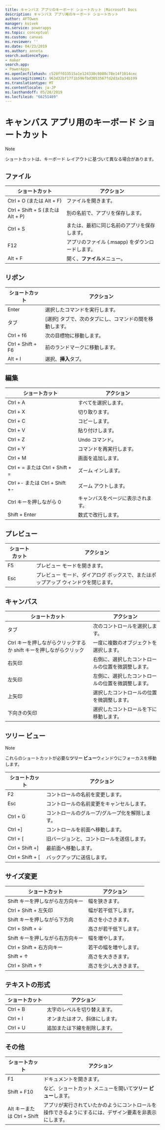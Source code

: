 ```yaml
---
title: キャンバス アプリのキーボード ショートカット |Microsoft Docs
description: キャンバス アプリ用のキーボード ショートカット
author: AFTOwen
manager: kvivek
ms.service: powerapps
ms.topic: conceptual
ms.custom: canvas
ms.reviewer: ''
ms.date: 04/23/2019
ms.author: anneta
search.audienceType:
- maker
search.app:
- PowerApps
ms.openlocfilehash: c528ff033515a1e124330c0880c78e14f1014cec
ms.sourcegitcommit: 963d32bf17f1b596fbd3053567fd2d3a3a34b199
ms.translationtype: MT
ms.contentlocale: ja-JP
ms.lasthandoff: 05/28/2019
ms.locfileid: "66251489"
---
```

# <a name="keyboard-shortcuts-for-canvas-apps"></a>キャンバス アプリ用のキーボード ショートカット

> [!NOTE]
> ショートカットは、キーボード レイアウトに基づいて異なる場合があります。

## <a name="file"></a>ファイル

| ショートカット | アクション |
|--|--|
| Ctrl + O (または Alt + F) | ファイルを開きます。 |
| Ctrl + Shift + S (または Alt + P) | 別の名前で、アプリを保存します。 |
| Ctrl + S | または、最初に同じ名前のアプリを保存します。 |
| F12 | アプリのファイル (.msapp) をダウンロードします。 |
| Alt + F | 開く、**ファイル**メニュー。 |

## <a name="ribbon"></a>リボン

| ショートカット | アクション |
|--|--|
| Enter | 選択したコマンドを実行します。 |
| タブ | [選択] タブで、次のタブにし、コマンドの間を移動します。 |
| Ctrl + f6 | 次の目標物に移動します。 |
| Ctrl + Shift + F6 | 前のランドマークに移動します。 |
| Alt + I | 選択、**挿入**タブ。 |

## <a name="editing"></a>編集

| ショートカット | アクション |
|--|--|
| Ctrl + A | すべてを選択します。 |
| Ctrl + X | 切り取ります。 |
| Ctrl + C | コピーします。 |
| Ctrl + V | 貼り付けします。 |
| Ctrl + Z | Undo コマンド。 |
| Ctrl + Y | コマンドを再実行します。 |
| Ctrl + M | 画面を追加します。 |
| Ctrl + = または Ctrl + Shift + = | ズーム インします。 |
| Ctrl +- または Ctrl + Shift +- | ズーム アウトします。 |
| Ctrl キーを押しながら 0 | キャンバスをページに表示されます。 |
| Shift + Enter | 数式で改行します。 |

## <a name="preview"></a>プレビュー

| ショートカット | アクション |
|--|--|
| F5 | プレビュー モードを開きます。 |
| Esc | プレビュー モード、ダイアログ ボックスで、またはポップアップ ウィンドウを閉じます。|

## <a name="canvas"></a>キャンバス

| ショートカット | アクション |
|--|--|
| タブ | 次のコントロールを選択します。 |
| Ctrl キーを押しながらクリックするか shift キーを押しながらクリック | 一度に複数のオブジェクトを選択します。 |
| 右矢印 | 右側に、選択したコントロールの位置を微調整します。 |
| 左矢印 | 左側に、選択したコントロールの位置を微調整します。 |
| 上矢印 | 選択したコントロールの位置を微調整します。 |
| 下向きの矢印 | 選択したコントロールを下に移動します。 |

## <a name="tree-view"></a>ツリー ビュー

> [!NOTE]
> これらのショートカットが必要な**ツリー ビュー**ウィンドウにフォーカスを移動します。

| ショートカット | アクション |
|--|--|
| F2 | コントロールの名前を変更します。 |
| Esc | コントロールの名前変更をキャンセルします。 |
| Ctrl + G | コントロールのグループ/グループ化を解除します。 |
| Ctrl +] | コントロールを前面へ移動します。 |
| Ctrl + [ | 旧バージョンと、コントロールを送信します。 |
| Ctrl + Shift +] | 最前面へ移動します。 |
| Ctrl + Shift + [ | バックアップに送信します。 |

## <a name="resize"></a>サイズ変更

| ショートカット | アクション |
|--|--|
| Shift キーを押しながら左方向キー | 幅を狭きます。 |
| Ctrl + Shift + 左矢印 | 幅が若干低下します。 |
| Shift キーを押しながら下方向 | 高さを小さきます。 |
| Ctrl + Shift + ↓ | 高さが若干低下します。 |
| Shift キーを押しながら右方向キー | 幅を増やします。 |
| Ctrl + Shift + 右方向キー | 若干の幅を増やします。 |
| Shift + ↑ | 高さを大ききます。 |
| Ctrl + Shift + ↑ | 高さを少し大ききます。 |

## <a name="text-format"></a>テキストの形式

| ショートカット | アクション |
|--|--|
| Ctrl + B  | 太字のレベルを切り替えます。 |
| Ctrl + I | オンまたはオフ、斜体にします。 |
| Ctrl + U | 追加または下線を削除します。 |

## <a name="other"></a>その他

| ショートカット | アクション |
|--|--|
| F1 | ドキュメントを開きます。 |
| Shift + F10 | など、ショートカット メニューを開いて**ツリー ビュー**します。 |
| Alt キーまたは Ctrl + Shift | アプリが実行されていたかのようにコントロールを操作できるようにするには、デザイン要素を非表示にします。 |

